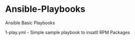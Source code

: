 # Ansible-Playbooks
Ansible Basic Playbooks

1-play.yml -  Simple sample playbook to insatll RPM Packages
